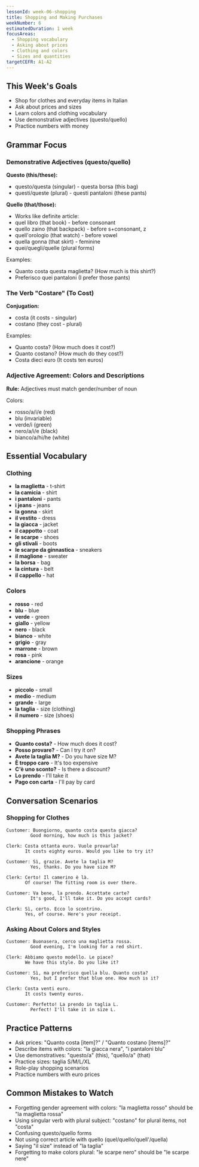 ```yaml
---
lessonId: week-06-shopping
title: Shopping and Making Purchases
weekNumber: 6
estimatedDuration: 1 week
focusAreas:
  - Shopping vocabulary
  - Asking about prices
  - Clothing and colors
  - Sizes and quantities
targetCEFR: A1-A2
---
```


## This Week's Goals

- Shop for clothes and everyday items in Italian
- Ask about prices and sizes
- Learn colors and clothing vocabulary
- Use demonstrative adjectives (questo/quello)
- Practice numbers with money

## Grammar Focus

### Demonstrative Adjectives (questo/quello)

**Questo (this/these):**
- questo/questa (singular) - questa borsa (this bag)
- questi/queste (plural) - questi pantaloni (these pants)

**Quello (that/those):**
- Works like definite article:
- quel libro (that book) - before consonant
- quello zaino (that backpack) - before s+consonant, z
- quell'orologio (that watch) - before vowel
- quella gonna (that skirt) - feminine
- quei/quegli/quelle (plural forms)

Examples:
- Quanto costa questa maglietta? (How much is this shirt?)
- Preferisco quei pantaloni (I prefer those pants)

### The Verb "Costare" (To Cost)

**Conjugation:**
- costa (it costs - singular)
- costano (they cost - plural)

Examples:
- Quanto costa? (How much does it cost?)
- Quanto costano? (How much do they cost?)
- Costa dieci euro (It costs ten euros)

### Adjective Agreement: Colors and Descriptions

**Rule:** Adjectives must match gender/number of noun

Colors:
- rosso/a/i/e (red)
- blu (invariable)
- verde/i (green)
- nero/a/i/e (black)
- bianco/a/hi/he (white)

## Essential Vocabulary

### Clothing
- **la maglietta** - t-shirt
- **la camicia** - shirt
- **i pantaloni** - pants
- **i jeans** - jeans
- **la gonna** - skirt
- **il vestito** - dress
- **la giacca** - jacket
- **il cappotto** - coat
- **le scarpe** - shoes
- **gli stivali** - boots
- **le scarpe da ginnastica** - sneakers
- **il maglione** - sweater
- **la borsa** - bag
- **la cintura** - belt
- **il cappello** - hat

### Colors
- **rosso** - red
- **blu** - blue
- **verde** - green
- **giallo** - yellow
- **nero** - black
- **bianco** - white
- **grigio** - gray
- **marrone** - brown
- **rosa** - pink
- **arancione** - orange

### Sizes
- **piccolo** - small
- **medio** - medium
- **grande** - large
- **la taglia** - size (clothing)
- **il numero** - size (shoes)

### Shopping Phrases
- **Quanto costa?** - How much does it cost?
- **Posso provare?** - Can I try it on?
- **Avete la taglia M?** - Do you have size M?
- **È troppo caro** - It's too expensive
- **C'è uno sconto?** - Is there a discount?
- **Lo prendo** - I'll take it
- **Pago con carta** - I'll pay by card

## Conversation Scenarios

### Shopping for Clothes

```
Customer: Buongiorno, quanto costa questa giacca?
         Good morning, how much is this jacket?

Clerk: Costa ottanta euro. Vuole provarla?
       It costs eighty euros. Would you like to try it?

Customer: Sì, grazie. Avete la taglia M?
         Yes, thanks. Do you have size M?

Clerk: Certo! Il camerino è là.
       Of course! The fitting room is over there.

Customer: Va bene, la prendo. Accettate carte?
         It's good, I'll take it. Do you accept cards?

Clerk: Sì, certo. Ecco lo scontrino.
       Yes, of course. Here's your receipt.
```

### Asking About Colors and Styles

```
Customer: Buonasera, cerco una maglietta rossa.
         Good evening, I'm looking for a red shirt.

Clerk: Abbiamo questo modello. Le piace?
       We have this style. Do you like it?

Customer: Sì, ma preferisco quella blu. Quanto costa?
         Yes, but I prefer that blue one. How much is it?

Clerk: Costa venti euro.
       It costs twenty euros.

Customer: Perfetto! La prendo in taglia L.
         Perfect! I'll take it in size L.
```

## Practice Patterns

- Ask prices: "Quanto costa [item]?" / "Quanto costano [items]?"
- Describe items with colors: "la giacca nera", "i pantaloni blu"
- Use demonstratives: "questo/a" (this), "quello/a" (that)
- Practice sizes: taglia S/M/L/XL
- Role-play shopping scenarios
- Practice numbers with euro prices

## Common Mistakes to Watch

- Forgetting gender agreement with colors: "la maglietta rosso" should be "la maglietta rossa"
- Using singular verb with plural subject: "costano" for plural items, not "costa"
- Confusing questo/quello forms
- Not using correct article with quello (quel/quello/quell'/quella)
- Saying "il size" instead of "la taglia"
- Forgetting to make colors plural: "le scarpe nero" should be "le scarpe nere"
